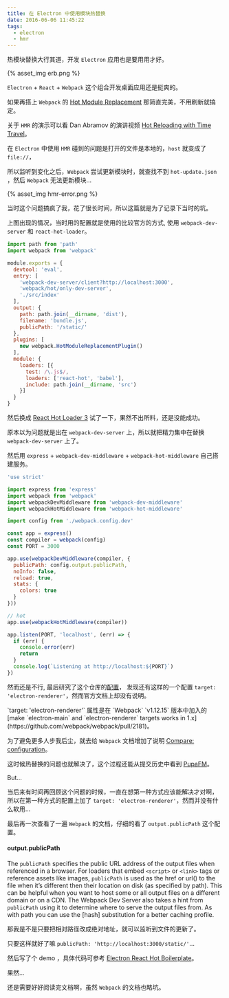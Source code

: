 ```yaml
---
title: 在 Electron 中使用模块热替换
date: 2016-06-06 11:45:22
tags: 
  - electron
  - hmr
---
```


热模块替换大行其道，开发 `Electron` 应用也是要用用才好。

<!-- more -->


{% asset_img erb.png %}


`Electron` + `React` + `Webpack` 这个组合开发桌面应用还是挺爽的。

如果再搭上 `Webpack` 的 [Hot Module Replacement](http://webpack.github.io/docs/hot-module-replacement.html) 那简直完美，不用刷新就搞定。

关于 `HMR` 的演示可以看 Dan Abramov 的演讲视频 [Hot Reloading with Time Travel](https://www.youtube.com/watch?v=xsSnOQynTHs)。

在 `Electron` 中使用 `HMR` 碰到的问题是打开的文件是本地的，`host` 就变成了 `file://`，

所以监听到变化之后，`Webpack` 尝试更新模块时，就查找不到 `hot-update.json` ，然后 `Webpack` 无法更新模块...


{% asset_img hmr-error.png %}

当时这个问题搞疯了我，花了很长时间，所以这篇就是为了记录下当时的坑。

上图出现的情况，当时用的配置就是使用的比较官方的方式, 使用 `webpack-dev-server` 和 `react-hot-loader`。

```js 
import path from 'path'
import webpack from 'webpack'

module.exports = {
  devtool: 'eval',
  entry: [
    'webpack-dev-server/client?http://localhost:3000',
    'webpack/hot/only-dev-server',
    './src/index'
  ],
  output: {
    path: path.join(__dirname, 'dist'),
    filename: 'bundle.js',
    publicPath: '/static/'
  },
  plugins: [
    new webpack.HotModuleReplacementPlugin()
  ],
  module: {
    loaders: [{
      test: /\.js$/,
      loaders: ['react-hot', 'babel'],
      include: path.join(__dirname, 'src')
    }]
  }
}
```

然后换成 [React Hot Loader 3](https://github.com/gaearon/react-hot-loader/pull/240) 试了一下，果然不出所料，还是没能成功。

原本以为问题就是出在 `webpack-dev-server` 上，所以就把精力集中在替换 `webpack-dev-server` 上了。

然后用 `express` + `webpack-dev-middleware` + `webpack-hot-middleware` 自己搭建服务。

```js 
'use strict'

import express from 'express'
import webpack from 'webpack'
import webpackDevMiddleware from 'webpack-dev-middleware'
import webpackHotMiddleware from 'webpack-hot-middleware'

import config from './webpack.config.dev'

const app = express()
const compiler = webpack(config)
const PORT = 3000

app.use(webpackDevMiddleware(compiler, {
  publicPath: config.output.publicPath,
  noInfo: false,
  reload: true,
  stats: {
    colors: true
  }
}))

// hot
app.use(webpackHotMiddleware(compiler))

app.listen(PORT, 'localhost', (err) => {
  if (err) {
    console.error(err)
    return
  }
  console.log(`Listening at http://localhost:${PORT}`)
})

```

然而还是不行, 最后研究了这个仓库的[配置](https://github.com/chentsulin/electron-react-boilerplate/blob/master/webpack.config.development.js)，
发现还有这样的一个配置 `target: 'electron-renderer'`，然而官方文档上却没有说明。

<p class="tip">`target: 'electron-renderer'` 属性是在 `Webpack` `v1.12.15` 版本中加入的 [make `electron-main` and `electron-renderer` targets works in 1.x](https://github.com/webpack/webpack/pull/2181)。</p>

为了避免更多人步我后尘，就去给 `Webpack` 文档增加了说明 [Compare: configuration](https://github.com/webpack/docs/wiki/configuration/_compare/135c3a8e13bc72ee5e9aede3571e1e5060188390)。

这时候热替换的问题也就解决了，这个过程还能从提交历史中看到 [PupaFM](https://github.com/xwartz/PupaFM/commits/master/dev-server.js)。

But...

当后来有时间再回顾这个问题的时候，一直在想第一种方式应该能解决才对啊，
所以在第一种方式的配置上加了 `target: 'electron-renderer'`，然而并没有什么软用...

最后再一次查看了一遍 `Webpack` 的文档，仔细的看了 `output.publicPath` 这个配置。

#### output.publicPath

> 
 The `publicPath` specifies the public URL address of the output files when referenced in a browser. 
 For loaders that embed `<script>` or `<link>` tags or reference assets like images, 
 `publicPath` is used as the href or url() to the file when it’s different then their location on disk (as specified by path). 
 This can be helpful when you want to host some or all output files on a different domain or on a CDN. 
 The Webpack Dev Server also takes a hint from `publicPath` using it to determine where to serve the output files from. 
 As with path you can use the [hash] substitution for a better caching profile.

那我是不是只要把相对路径改成绝对地址，就可以监听到文件的更新了。

只要这样就好了嘛 `publicPath: 'http://localhost:3000/static/'`...

然后写了个 demo ，具体代码可参考 [Electron React Hot Boilerplate](https://github.com/xwartz/electron-hot-boilerplate)。

果然...

还是需要好好阅读完文档啊，虽然 `Webpack` 的文档也略坑。
